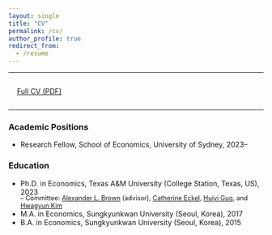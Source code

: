 ```yaml
---
layout: single
title: "CV"
permalink: /cv/
author_profile: true
redirect_from:
  - /resume
---
```


---

<div style="margin-left: 1.2em; margin-top: 2em; margin-bottom: 2em;">
  <a href="https://hyundamje.github.io/papers/cv_je.pdf"> Full CV (PDF)</a>
</div>

---


### Academic Positions
* Research Fellow, School of Economics, University of Sydney, 2023– 
  
### Education
* Ph.D. in Economics, Texas A&M University (College Station, Texas, US), 2023   
    <span style="margin-top:-0.3em; display:block; font-size:90%;">– Committee: [Alexander L. Brown](https://people.tamu.edu/~alexbrown/) (advisor), [Catherine Eckel](https://sites.google.com/site/eckelcatherine/), [Huiyi Guo](https://guohuiyi.com), and [Hwagyun Kim](https://people.tamu.edu/~hagenkim/)
* M.A. in Economics, Sungkyunkwan University (Seoul, Korea), 2017
* B.A. in Economics, Sungkyunkwan University (Seoul, Korea), 2015


